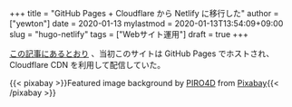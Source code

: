 +++
title = "GitHub Pages + Cloudflare から Netlify に移行した"
author = ["yewton"]
date = 2020-01-13
mylastmod = 2020-01-13T13:54:09+09:00
slug = "hugo-netlify"
tags = ["Webサイト運用"]
draft = true
+++

[この記事にあるとおり](/2016/02/02/blog-with-hugo/) 、当初このサイトは GitHub Pages でホストされ、
Cloudflare CDN を利用して配信していた。

{{< pixabay >}}Featured image background by <a href="https://pixabay.com/users/PIRO4D-2707530/?utm_source=link-attribution&amp;utm_medium=referral&amp;utm_campaign=image&amp;utm_content=1687319">PIRO4D</a> from <a href="https://pixabay.com/?utm_source=link-attribution&amp;utm_medium=referral&amp;utm_campaign=image&amp;utm_content=1687319">Pixabay</a>{{< /pixabay >}}
